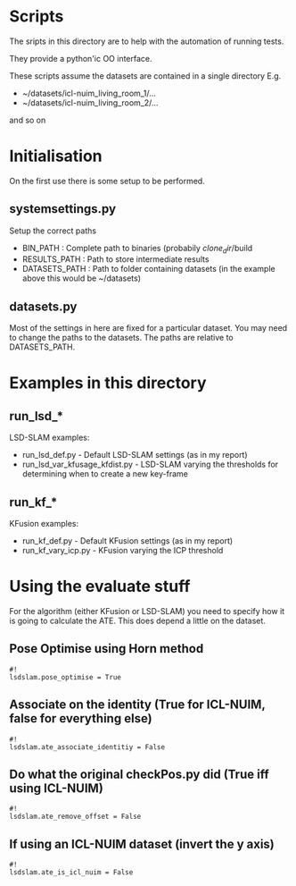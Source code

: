 # Scripts #
The sripts in this directory are to help with the automation of running tests.

They provide a python'ic OO interface. 

These scripts assume the datasets are contained in a single directory
E.g.

* ~/datasets/icl-nuim_living_room_1/...
* ~/datasets/icl-nuim_living_room_2/...

and so on


# Initialisation #
On the first use there is some setup to be performed. 

## systemsettings.py ##
Setup the correct paths

* BIN_PATH : Complete path to binaries (probabily $clone_dir$/build
* RESULTS_PATH : Path to store intermediate results
* DATASETS_PATH : Path to folder containing datasets (in the example above this would be ~/datasets)


## datasets.py ##
Most of the settings in here are fixed for a particular dataset. You may need to change the paths to the datasets. The paths are relative to DATASETS_PATH.



# Examples in this directory #

## run_lsd_* ##
LSD-SLAM examples:

* run_lsd_def.py - Default LSD-SLAM settings (as in my report)
* run_lsd_var_kfusage_kfdist.py - LSD-SLAM varying the thresholds for determining when to create a new key-frame



## run_kf_* ##
KFusion examples:

* run_kf_def.py - Default KFusion settings (as in my report)
* run_kf_vary_icp.py - KFusion varying the ICP threshold


# Using the evaluate stuff #

For the algorithm (either KFusion or LSD-SLAM) you need to specify how it is going to calculate the ATE. This does depend a little on the dataset. 

## Pose Optimise using Horn method ##
```
#!
lsdslam.pose_optimise = True
```

## Associate on the identity (True for ICL-NUIM, false for everything else) ## 
```
#!
lsdslam.ate_associate_identitiy = False
```

## Do what the original checkPos.py did (True iff using ICL-NUIM) ## 
```
#!
lsdslam.ate_remove_offset = False
```

## If using an ICL-NUIM dataset (invert the y axis) ## 
```
#!
lsdslam.ate_is_icl_nuim = False
```
